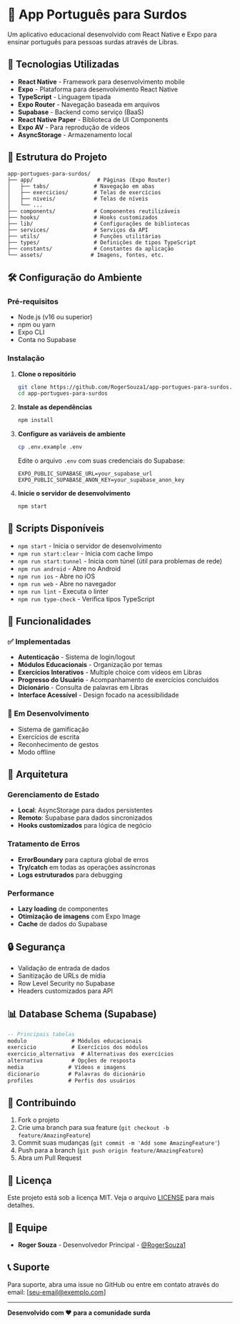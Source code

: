 # 📱 App Português para Surdos

Um aplicativo educacional desenvolvido com React Native e Expo para ensinar português para pessoas surdas através de Libras.

## 🚀 Tecnologias Utilizadas

- **React Native** - Framework para desenvolvimento mobile
- **Expo** - Plataforma para desenvolvimento React Native
- **TypeScript** - Linguagem tipada
- **Expo Router** - Navegação baseada em arquivos
- **Supabase** - Backend como serviço (BaaS)
- **React Native Paper** - Biblioteca de UI Components
- **Expo AV** - Para reprodução de vídeos
- **AsyncStorage** - Armazenamento local

## 📁 Estrutura do Projeto

```
app-portugues-para-surdos/
├── app/                    # Páginas (Expo Router)
│   ├── tabs/              # Navegação em abas
│   ├── exercicios/        # Telas de exercícios
│   ├── niveis/            # Telas de níveis
│   └── ...
├── components/            # Componentes reutilizáveis
├── hooks/                 # Hooks customizados
├── lib/                   # Configurações de bibliotecas
├── services/              # Serviços da API
├── utils/                 # Funções utilitárias
├── types/                 # Definições de tipos TypeScript
├── constants/             # Constantes da aplicação
└── assets/               # Imagens, fontes, etc.
```

## 🛠️ Configuração do Ambiente

### Pré-requisitos

- Node.js (v16 ou superior)
- npm ou yarn
- Expo CLI
- Conta no Supabase

### Instalação

1. **Clone o repositório**
   ```bash
   git clone https://github.com/RogerSouza1/app-portugues-para-surdos.git
   cd app-portugues-para-surdos
   ```

2. **Instale as dependências**
   ```bash
   npm install
   ```

3. **Configure as variáveis de ambiente**
   ```bash
   cp .env.example .env
   ```
   
   Edite o arquivo `.env` com suas credenciais do Supabase:
   ```
   EXPO_PUBLIC_SUPABASE_URL=your_supabase_url
   EXPO_PUBLIC_SUPABASE_ANON_KEY=your_supabase_anon_key
   ```

4. **Inicie o servidor de desenvolvimento**
   ```bash
   npm start
   ```

## 📱 Scripts Disponíveis

- `npm start` - Inicia o servidor de desenvolvimento
- `npm run start:clear` - Inicia com cache limpo
- `npm run start:tunnel` - Inicia com túnel (útil para problemas de rede)
- `npm run android` - Abre no Android
- `npm run ios` - Abre no iOS
- `npm run web` - Abre no navegador
- `npm run lint` - Executa o linter
- `npm run type-check` - Verifica tipos TypeScript

## 🔧 Funcionalidades

### ✅ Implementadas
- **Autenticação** - Sistema de login/logout
- **Módulos Educacionais** - Organização por temas
- **Exercícios Interativos** - Multiple choice com vídeos em Libras
- **Progresso do Usuário** - Acompanhamento de exercícios concluídos
- **Dicionário** - Consulta de palavras em Libras
- **Interface Acessível** - Design focado na acessibilidade

### 🚧 Em Desenvolvimento
- Sistema de gamificação
- Exercícios de escrita
- Reconhecimento de gestos
- Modo offline

## 🎯 Arquitetura

### Gerenciamento de Estado
- **Local**: AsyncStorage para dados persistentes
- **Remoto**: Supabase para dados sincronizados
- **Hooks customizados** para lógica de negócio

### Tratamento de Erros
- **ErrorBoundary** para captura global de erros
- **Try/catch** em todas as operações assíncronas
- **Logs estruturados** para debugging

### Performance
- **Lazy loading** de componentes
- **Otimização de imagens** com Expo Image
- **Cache** de dados do Supabase

## 🔒 Segurança

- Validação de entrada de dados
- Sanitização de URLs de mídia
- Row Level Security no Supabase
- Headers customizados para API

## 📊 Database Schema (Supabase)

```sql
-- Principais tabelas
modulo              # Módulos educacionais
exercicio           # Exercícios dos módulos
exercicio_alternativa  # Alternativas dos exercícios
alternativa         # Opções de resposta
media              # Vídeos e imagens
dicionario         # Palavras do dicionário
profiles           # Perfis dos usuários
```

## 🤝 Contribuindo

1. Fork o projeto
2. Crie uma branch para sua feature (`git checkout -b feature/AmazingFeature`)
3. Commit suas mudanças (`git commit -m 'Add some AmazingFeature'`)
4. Push para a branch (`git push origin feature/AmazingFeature`)
5. Abra um Pull Request

## 📄 Licença

Este projeto está sob a licença MIT. Veja o arquivo [LICENSE](LICENSE) para mais detalhes.

## 👥 Equipe

- **Roger Souza** - Desenvolvedor Principal - [@RogerSouza1](https://github.com/RogerSouza1)

## 📞 Suporte

Para suporte, abra uma issue no GitHub ou entre em contato através do email: [seu-email@exemplo.com]

---

**Desenvolvido com ❤️ para a comunidade surda**